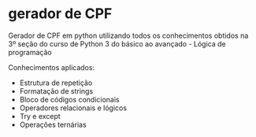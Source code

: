 # gerador de CPF
Gerador de CPF em python utilizando todos os conhecimentos obtidos na 3º seção do curso de Python 3 do básico ao avançado - Lógica de programação

Conhecimentos aplicados:
 - Estrutura de repetição
 - Formatação de strings
 - Bloco de códigos condicionais
 - Operadores relacionais e lógicos
 - Try e except
 - Operações ternárias
